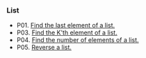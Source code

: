 ### List

* P01. [Find the last element of a list.](/List/p01/P01.go#L3)
* P03. [Find the K'th element of a list.](/List/p03/P03.go#L3)
* P04. [Find the number of elements of a list.](/List/p04/P04.go#L3)
* P05. [Reverse a list.](/List/P05/P05.go#L3)